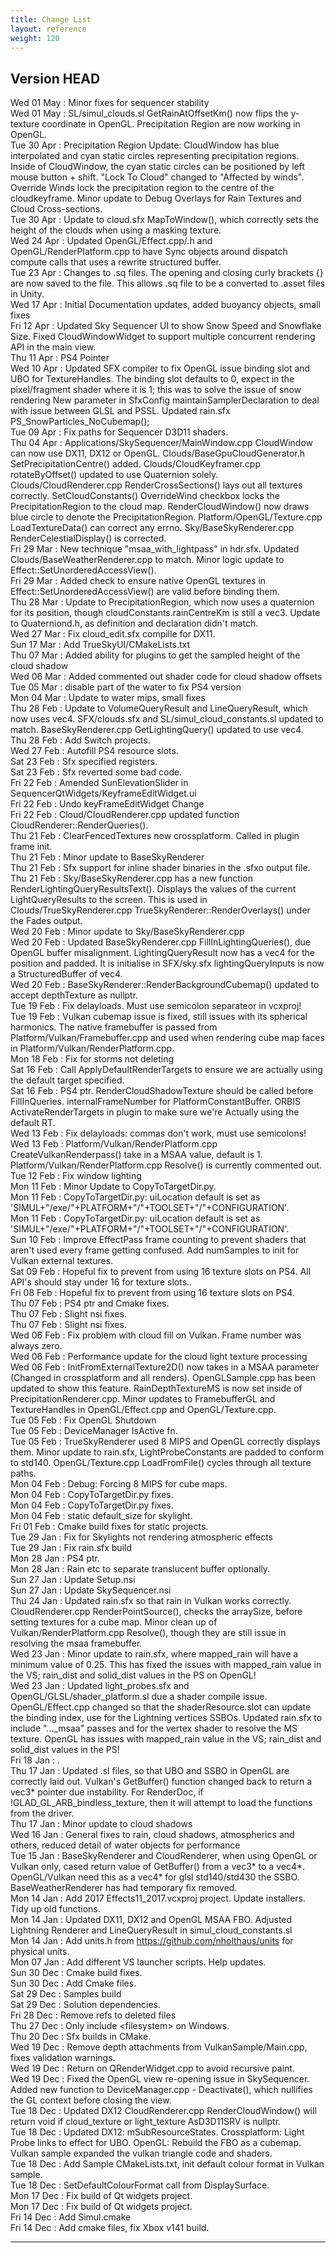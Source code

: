 ```yaml
---
title: Change List
layout: reference
weight: 120
---
```




Version HEAD
---
Wed 01 May : Minor fixes for sequencer stability  
Wed 01 May : SL/simul_clouds.sl GetRainAtOffsetKm() now flips the y-texture coordinate in OpenGL. Precipitation Region are now working in OpenGL.  
Tue 30 Apr : Precipitation Region Update: CloudWindow has blue interpolated and cyan static circles representing precipitation regions. Inside of CloudWindow, the cyan static circles can be positioned by left mouse button + shift. "Lock To Cloud" changed to "Affected by winds". Override Winds lock the precipitation region to the centre of the cloudkeyframe. Minor update to Debug Overlays for Rain Textures and Cloud Cross-sections.  
Tue 30 Apr : Update to cloud.sfx MapToWindow(), which correctly sets the height of the clouds when using a masking texture.  
Wed 24 Apr : Updated OpenGL/Effect.cpp/.h and OpenGL/RenderPlatform.cpp to have Sync objects around dispatch compute calls that uses a rewrite structured buffer.  
Tue 23 Apr : Changes to .sq files. The opening and closing curly brackets {} are now saved to the file. This allows .sq file to be a converted to .asset files in Unity.  
Wed 17 Apr : Initial Documentation updates, added buoyancy objects, small fixes  
Fri 12 Apr : Updated Sky Sequencer UI to show Snow Speed and Snowflake Size. Fixed CloudWindowWidget to support multiple concurrent rendering API in the main view.  
Thu 11 Apr : PS4 Pointer  
Wed 10 Apr : Updated SFX compiler to fix OpenGL issue binding slot and UBO for TextureHandles. The binding slot defaults to 0, expect in the pixel/fragment shader where it is 1; this was to solve the issue of snow rendering New parameter in SfxConfig maintainSamplerDeclaration to deal with issue between GLSL and PSSL. Updated rain.sfx PS_SnowParticles_NoCubemap();  
Tue 09 Apr : Fix paths for Sequencer D3D11 shaders.  
Thu 04 Apr : Applications/SkySequencer/MainWindow.cpp CloudWindow can now use DX11, DX12 or OpenGL. Clouds/BaseGpuCloudGenerator.h SetPrecipitationCentre() added. Clouds/CloudKeyframer.cpp rotateByOffset() updated to use Quaternion solely. Clouds/CloudRenderer.cpp RenderCrossSections() lays out all textures correctly. SetCloudConstants() OverrideWind checkbox locks the PrecipitationRegion to the cloud map. RenderCloudWindow() now draws blue circle to denote the PrecipitationRegion. Platform/OpenGL/Texture.cpp LoadTextureData() can correct any errno. Sky/BaseSkyRenderer.cpp RenderCelestialDisplay() is corrected.  
Fri 29 Mar : New technique "msaa_with_lightpass" in hdr.sfx. Updated Clouds/BaseWeatherRenderer.cpp to match. Minor logic update to Effect::SetUnorderedAccessView().  
Fri 29 Mar : Added check to ensure native OpenGL textures in Effect::SetUnorderedAccessView() are valid before binding them.  
Thu 28 Mar : Update to PrecipitationRegion, which now uses a quaternion for its position, though cloudConstants.rainCentreKm is still a vec3. Update to Quaterniond.h, as definition and declaration didn't match.  
Wed 27 Mar : Fix cloud_edit.sfx compille for DX11.  
Sun 17 Mar : Add TrueSkyUI/CMakeLists.txt  
Thu 07 Mar : Added ability for plugins to get the sampled height of the cloud shadow  
Wed 06 Mar : Added commented out shader code for cloud shadow offsets  
Tue 05 Mar : disable part of the water to fix PS4 version  
Mon 04 Mar : Update to water mips, small fixes  
Thu 28 Feb : Update to VolumeQueryResult and LineQueryResult, which now uses vec4. SFX/clouds.sfx and SL/simul_cloud_constants.sl updated to match. BaseSkyRenderer.cpp GetLightingQuery() updated to use vec4.  
Thu 28 Feb : Add Switch projects.  
Wed 27 Feb : Autofill PS4 resource slots.  
Sat 23 Feb : Sfx specified registers.  
Sat 23 Feb : Sfx reverted some bad code.  
Fri 22 Feb : Amended SunElevationSlider in SequencerQtWidgets/KeyframeEditWidget.ui  
Fri 22 Feb : Undo keyFrameEditWidget Change  
Fri 22 Feb : Cloud/CloudRenderer.cpp updated function CloudRenderer::RenderQueries().  
Thu 21 Feb : ClearFencedTextures now crossplatform. Called in plugin frame init.  
Thu 21 Feb : Minor update to BaseSkyRenderer  
Thu 21 Feb : Sfx support for inline shader binaries in the .sfxo output file.  
Thu 21 Feb : Sky/BaseSkyRenderer.cpp has a new function RenderLightingQueryResultsText(). Displays the values of the current LightQueryResults to the screen. This is used in Clouds/TrueSkyRenderer.cpp TrueSkyRenderer::RenderOverlays() under the Fades output.  
Wed 20 Feb : Minor update to Sky/BaseSkyRenderer.cpp  
Wed 20 Feb : Updated BaseSkyRenderer.cpp FillInLightingQueries(), due OpenGL buffer misalignment. LightingQueryResult now has a vec4 for the position and padded. It is initialise in SFX/sky.sfx lightingQueryInputs is now a StructuredBuffer of vec4.  
Wed 20 Feb : BaseSkyRenderer::RenderBackgroundCubemap() updated to accept depthTexture as nullptr.  
Tue 19 Feb : Fix delayloads. Must use semicolon separateor in vcxproj!  
Tue 19 Feb : Vulkan cubemap issue is fixed, still issues with its spherical harmonics. The native framebuffer is passed from Platform/Vulkan/Framebuffer.cpp and used when rendering cube map faces in Platform/Vulkan/RenderPlatform.cpp.  
Mon 18 Feb : Fix for storms not deleting  
Sat 16 Feb : Call ApplyDefaultRenderTargets to ensure we are actually using the default target specified.  
Sat 16 Feb : PS4 ptr. RenderCloudShadowTexture should be called before FillInQueries. internalFrameNumber for PlatformConstantBuffer. ORBIS ActivateRenderTargets in plugin to make sure we're Actually using the default RT.  
Wed 13 Feb : Fix delayloads: commas don't work, must use semicolons!  
Wed 13 Feb : Platform/Vulkan/RenderPlatform.cpp CreateVulkanRenderpass() take in a MSAA value, default is 1. Platform/Vulkan/RenderPlatform.cpp Resolve() is currently commented out.  
Tue 12 Feb : Fix window lighting  
Mon 11 Feb : Minor Update to CopyToTargetDir.py.  
Mon 11 Feb : CopyToTargetDir.py: uiLocation default is set as 'SIMUL+"/exe/"+PLATFORM+"/"+TOOLSET+"/"+CONFIGURATION'.  
Mon 11 Feb : CopyToTargetDir.py: uiLocation default is set as 'SIMUL+"/exe/"+PLATFORM+"/"+TOOLSET+"/"+CONFIGURATION'.  
Sun 10 Feb : Improve EffectPass frame counting to prevent shaders that aren't used every frame getting confused. Add numSamples to init for Vulkan external textures.  
Sat 09 Feb : Hopeful fix to prevent from using 16 texture slots on PS4. All API's should stay under 16 for texture slots..  
Fri 08 Feb : Hopeful fix to prevent from using 16 texture slots on PS4.  
Thu 07 Feb : PS4 ptr and Cmake fixes.  
Thu 07 Feb : Slight nsi fixes.  
Thu 07 Feb : Slight nsi fixes.  
Wed 06 Feb : Fix problem with cloud fill on Vulkan. Frame number was always zero.  
Wed 06 Feb : Performance update for the cloud light texture processing  
Wed 06 Feb : InitFromExternalTexture2D() now takes in a MSAA parameter (Changed in crossplatform and all renders). OpenGLSample.cpp has been updated to show this feature. RainDepthTextureMS is now set inside of PrecipitationRenderer.cpp. Minor updates to FramebufferGL and TextureHandles in OpenGL/Effect.cpp and OpenGL/Texture.cpp.  
Tue 05 Feb : Fix OpenGL Shutdown  
Tue 05 Feb : DeviceManager IsActive fn.  
Tue 05 Feb : TrueSkyRenderer used 8 MIPS and OpenGL correctly displays them. Minor update to rain.sfx, LightProbeConstants are padded to conform to std140. OpenGL/Texture.cpp LoadFromFile() cycles through all texture paths.  
Mon 04 Feb : Debug: Forcing 8 MIPS for cube maps.  
Mon 04 Feb : CopyToTargetDir.py fixes.  
Mon 04 Feb : CopyToTargetDir.py fixes.  
Mon 04 Feb : static default_size for skylight.  
Fri 01 Feb : Cmake build fixes for static projects.  
Tue 29 Jan : Fix for Skylights not rendering atmospheric effects  
Tue 29 Jan : Fix rain.sfx build  
Mon 28 Jan : PS4 ptr.  
Mon 28 Jan : Rain etc to separate translucent buffer optionally.  
Sun 27 Jan : Update Setup.nsi  
Sun 27 Jan : Update SkySequencer.nsi  
Thu 24 Jan : Updated rain.sfx so that rain in Vulkan works correctly. CloudRenderer.cpp RenderPointSource(), checks the arraySize, before setting textures for a cube map. Minor clean up of Vulkan/RenderPlatform.cpp Resolve(), though they are still issue in resolving the msaa framebuffer.  
Wed 23 Jan : Minor update to rain.sfx, where mapped_rain will have a minimum value of 0.25. This has fixed the issues with mapped_rain value in the VS; rain_dist and solid_dist values in the PS on OpenGL!  
Wed 23 Jan : Updated light_probes.sfx and OpenGL/GLSL/shader_platform.sl due a shader compile issue. OpenGL/Effect.cpp changed so that the shaderResource.slot can update the binding index, use for the Lightning vertices SSBOs. Updated rain.sfx to include "..._msaa" passes and for the vertex shader to resolve the MS texture. OpenGL has issues with mapped_rain value in the VS; rain_dist and solid_dist values in the PS!  
Fri 18 Jan : .  
Thu 17 Jan : Updated .sl files, so that UBO and SSBO in OpenGL are correctly laid out. Vulkan's GetBuffer() function changed back to return a vec3* pointer due instability. For RenderDoc, if !GLAD_GL_ARB_bindless_texture, then it will attempt to load the functions from the driver.  
Thu 17 Jan : Minor update to cloud shadows  
Wed 16 Jan : General fixes to rain, cloud shadows, atmospherics and others, reduced detail of water objects for performance  
Tue 15 Jan : BaseSkyRenderer and CloudRenderer, when using OpenGL or Vulkan only, cased return value of GetBuffer() from a vec3* to a vec4*. OpenGL/Vulkan need this as a vec4* for glsl std140/std430 the SSBO. BaseWeatherRenderer has had temporary fix removed.  
Mon 14 Jan : Add 2017 Effects11_2017.vcxproj project. Update installers. Tidy up old functions.  
Mon 14 Jan : Updated DX11, DX12 and OpenGL MSAA FBO. Adjusted Lightning Renderer and LineQueryResult in simul_cloud_constants.sl  
Mon 14 Jan : Add units.h from https://github.com/nholthaus/units for physical units.  
Mon 07 Jan : Add different VS launcher scripts. Help updates.  
Sun 30 Dec : Cmake build fixes.  
Sun 30 Dec : Add Cmake files.  
Sat 29 Dec : Samples build  
Sat 29 Dec : Solution dependencies.  
Fri 28 Dec : Remove refs to deleted files  
Thu 27 Dec : Only include \<filesystem\> on Windows.  
Thu 20 Dec : Sfx builds in CMake.  
Wed 19 Dec : Remove depth attachments from VulkanSample/Main.cpp, fixes validation warnings.  
Wed 19 Dec : Return on QRenderWidget.cpp to avoid recursive paint.  
Wed 19 Dec : Fixed the OpenGL view re-opening issue in SkySequencer. Added new function to DeviceManager.cpp - Deactivate(), which nullifies the GL context before closing the view.  
Tue 18 Dec : Updated DX12 CloudRenderer.cpp RenderCloudWindow() will return void if cloud_texture or light_texture AsD3D11SRV is nullptr.  
Tue 18 Dec : Updated DX12: mSubResourceStates.  Crossplatform: Light Probe links to effect for UBO. OpenGL: Rebuild the FBO as a cubemap. Vulkan sample expanded the vulkan triangle code and shaders.  
Tue 18 Dec : Add Sample CMakeLists.txt, init default colour format in Vulkan sample.  
Tue 18 Dec : SetDefaultColourFormat call from DisplaySurface.  
Mon 17 Dec : Fix build of Qt widgets project.  
Mon 17 Dec : Fix build of Qt widgets project.  
Fri 14 Dec : Add Simul.cmake  
Fri 14 Dec : Add cmake files, fix Xbox v141 build.  

<hr>
